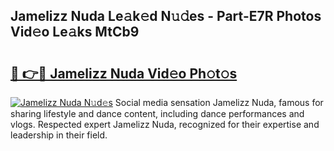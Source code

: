 ## Jamelizz Nuda Le𝚊k𝚎d N𝚞𝚍es - Part-E7R Photos Vid𝚎o Le𝚊ks MtCb9

# <h2><a href="http://fbepmxg.evod.top/?m=Jamelizz+Nuda">🔗 👉🔴 Jamelizz Nuda Vid𝚎o Ph𝚘t𝚘s</a></h2>

[![Jamelizz Nuda N𝚞d𝚎s](https://i.imgur.com/8V9OHl7.gif)](http://fbepmxg.evod.top/?m=Jamelizz+Nuda)
Social media sensation Jamelizz Nuda, famous for sharing lifestyle and dance content, including dance performances and vlogs. Respected expert Jamelizz Nuda, recognized for their expertise and leadership in their field. 
